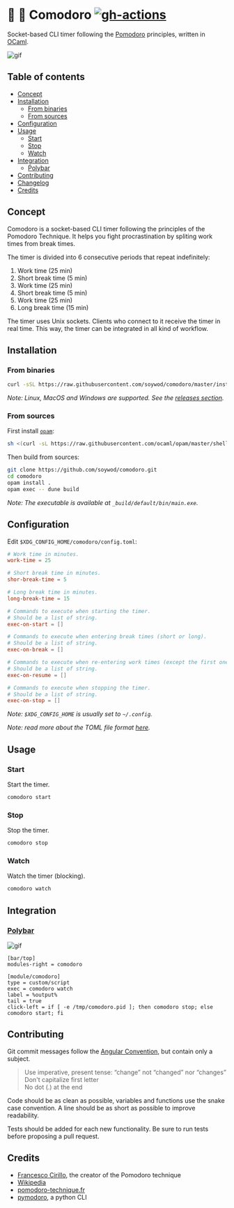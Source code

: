 # 🍅 🐪 Comodoro [![gh-actions](https://github.com/soywod/comodoro/workflows/CI/badge.svg)](https://github.com/soywod/comodoro/actions?query=workflow%3ACI)

Socket-based CLI timer following the
[Pomodoro](https://en.wikipedia.org/wiki/Pomodoro_Technique) principles,
written in [OCaml](https://ocaml.org/index.fr.html).

![gif](https://user-images.githubusercontent.com/10437171/102267466-3c66c600-3f1a-11eb-8fef-8281a7c800f7.gif)

## Table of contents

* [Concept](#concept)
* [Installation](#installation)
  * [From binaries](#from-binaries)
  * [From sources](#from-sources)
* [Configuration](#configuration)
* [Usage](#usage)
  * [Start](#start)
  * [Stop](#stop)
  * [Watch](#watch)
* [Integration](#integration)
  * [Polybar](#polybar)
* [Contributing](#contributing)
* [Changelog](https://github.com/soywod/comodoro/blob/master/CHANGELOG.md#changelog)
* [Credits](#credits)

## Concept

Comodoro is a socket-based CLI timer following the principles of the Pomodoro
Technique. It helps you fight procrastination by spliting work times from break
times.

The timer is divided into 6 consecutive periods that repeat indefinitely:

1. Work time (25 min)
2. Short break time (5 min)
3. Work time (25 min)
4. Short break time (5 min)
5. Work time (25 min)
6. Long break time (15 min)

The timer uses Unix sockets. Clients who connect to it receive the timer in
real time. This way, the timer can be integrated in all kind of workflow.

## Installation

### From binaries

```bash
curl -sSL https://raw.githubusercontent.com/soywod/comodoro/master/install.sh | bash
```

*Note: Linux, MacOS and Windows are supported. See the [releases
section](https://github.com/soywod/comodoro/releases).*

### From sources

First install [`opam`](https://opam.ocaml.org/):

```bash
sh <(curl -sL https://raw.githubusercontent.com/ocaml/opam/master/shell/install.sh)
```

Then build from sources:

```bash
git clone https://github.com/soywod/comodoro.git
cd comodoro
opam install .
opam exec -- dune build
```

*Note: The executable is available at `_build/default/bin/main.exe`.*

## Configuration

Edit `$XDG_CONFIG_HOME/comodoro/config.toml`:

```toml
# Work time in minutes.
work-time = 25

# Short break time in minutes.
shor-break-time = 5

# Long break time in minutes.
long-break-time = 15

# Commands to execute when starting the timer.
# Should be a list of string.
exec-on-start = []

# Commands to execute when entering break times (short or long).
# Should be a list of string.
exec-on-break = []

# Commands to execute when re-entering work times (except the first one).
# Should be a list of string.
exec-on-resume = []

# Commands to execute when stopping the timer.
# Should be a list of string.
exec-on-stop = []
```

*Note: `$XDG_CONFIG_HOME` is usually set to `~/.config`.*

*Note: read more about the TOML file format
[here](https://github.com/toml-lang/toml).*

## Usage

### Start

Start the timer.

```bash
comodoro start
```

### Stop

Stop the timer.

```bash
comodoro stop
```

### Watch

Watch the timer (blocking).

```bash
comodoro watch
```

## Integration

### [Polybar](https://github.com/polybar/polybar)

![gif](https://user-images.githubusercontent.com/10437171/102276187-bf8e1900-3f26-11eb-97b3-9571ccec8f81.gif)

```config
[bar/top]
modules-right = comodoro

[module/comodoro]
type = custom/script
exec = comodoro watch 
label = %output%
tail = true
click-left = if [ -e /tmp/comodoro.pid ]; then comodoro stop; else comodoro start; fi
```

## Contributing

Git commit messages follow the [Angular
Convention](https://gist.github.com/stephenparish/9941e89d80e2bc58a153), but
contain only a subject.

  > Use imperative, present tense: “change” not “changed” nor
  > “changes”<br>Don't capitalize first letter<br>No dot (.) at the end

Code should be as clean as possible, variables and functions use the snake case
convention. A line should be as short as possible to improve readability.

Tests should be added for each new functionality. Be sure to run tests before
proposing a pull request.

## Credits

- [Francesco Cirillo](https://francescocirillo.com/), the creator of the Pomodoro technique
- [Wikipedia](https://en.wikipedia.org/wiki/Pomodoro_Technique)
- [pomodoro-technique.fr](http://www.pomodoro-technique.fr/)
- [pymodoro](https://github.com/rogeralmeida/pymodoro), a python CLI
